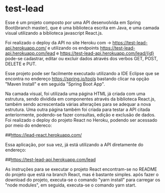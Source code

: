# test-lead
Esse é um projeto composto por uma API desenvolvida em Spring Boot(branch master), que é uma biblioteca escrita em Java, e uma camada visual utilizando a biblioteca javascript React.js.

Foi realizado o deploy da API no site Heroku com -> https://test-lead-api.herokuapp.com/ e utilizando os endpoints https://test-lead-api.herokuapp.com/lead e
https://test-lead-api.herokuapp.com/lead/{id} pode-se cadastrar, editar ou excluir dados através dos verbos GET, POST, DELETE e PUT.

Esse projeto pode ser facilmente executado utilizando a IDE Eclipse que se encontra no endereço https://spring.io/tools bastando clicar na opção "Maven Install" e em seguida "Spring Boot App".

Na camada visual, foi utilizada uma página HTML já criada com uma estrutura, sendo dividida em componentes através da biblioteca React.js, também sendo acrescentada várias alterações para se adequar a nova estrutura. Uma outra página também foi criada para testar a API citada anteriormente, podendo-se fazer consultas, edição e exclusão de dados. Foi realizado o deploy do projeto React no Heroku, podendo ser acessado por meio do endereco:

##https://lead-react.herokuapp.com/ 

Essa aplicação, por sua vez, já está utilizando a API diretamente do endereço:

##https://test-lead-api.herokuapp.com/lead

As instruções para se executar o projeto React encontram-se no README do projeto que está na branch React, mas é bastante simples. após fazer o download do projeto, executa-se o comando "yarn install" para carregar os "node modules", em seguida, executa-se o comando yarn start. 
